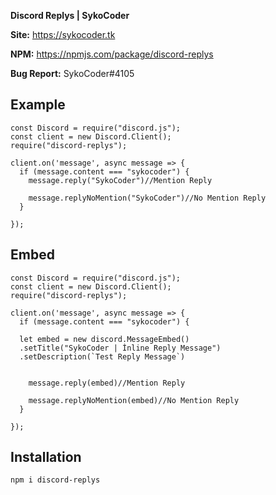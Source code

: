 
**Discord Replys | SykoCoder**

**Site:** https://sykocoder.tk

**NPM:** https://npmjs.com/package/discord-replys

**Bug Report:** SykoCoder#4105

## Example

```
const Discord = require("discord.js");
const client = new Discord.Client();
require("discord-replys");

client.on('message', async message => {
  if (message.content === "sykocoder") {
    message.reply("SykoCoder")//Mention Reply

    message.replyNoMention("SykoCoder")//No Mention Reply
  }

});
 ```

## Embed

```
const Discord = require("discord.js");
const client = new Discord.Client();
require("discord-replys");

client.on('message', async message => {
  if (message.content === "sykocoder") {

  let embed = new discord.MessageEmbed()
  .setTitle("SykoCoder | İnline Reply Message")
  .setDescription(`Test Reply Message`)


    message.reply(embed)//Mention Reply

    message.replyNoMention(embed)//No Mention Reply
  }

});
 ```

 ## Installation

```
npm i discord-replys
```
